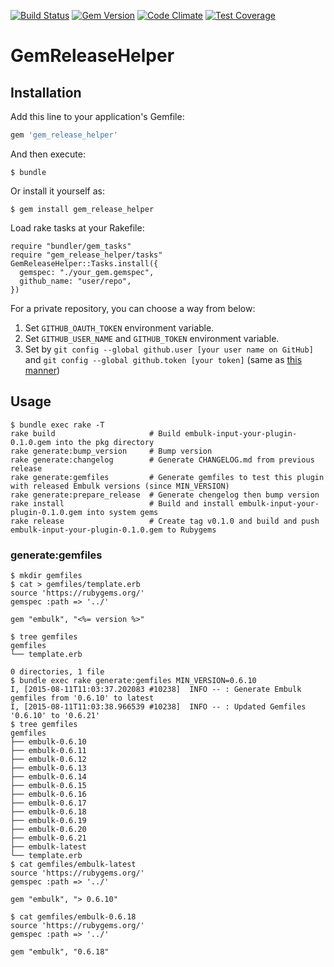 [![Build Status](https://travis-ci.org/uu59/gem_release_helper.svg?branch=master)](https://travis-ci.org/uu59/gem_release_helper)
[![Gem Version](https://badge.fury.io/rb/gem_release_helper.svg)](http://badge.fury.io/rb/gem_release_helper)
[![Code Climate](https://codeclimate.com/github/uu59/gem_release_helper/badges/gpa.svg)](https://codeclimate.com/github/uu59/gem_release_helper)
[![Test Coverage](https://codeclimate.com/github/uu59/gem_release_helper/badges/coverage.svg)](https://codeclimate.com/github/uu59/gem_release_helper/coverage)

# GemReleaseHelper



## Installation

Add this line to your application's Gemfile:

```ruby
gem 'gem_release_helper'
```

And then execute:

    $ bundle

Or install it yourself as:

    $ gem install gem_release_helper

Load rake tasks at your Rakefile:

    require "bundler/gem_tasks"
    require "gem_release_helper/tasks"
    GemReleaseHelper::Tasks.install({
      gemspec: "./your_gem.gemspec",
      github_name: "user/repo",
    })

For a private repository, you can choose a way from below:

1. Set `GITHUB_OAUTH_TOKEN` environment variable.
2. Set `GITHUB_USER_NAME` and `GITHUB_TOKEN` environment variable.
3. Set by `git config --global github.user [your user name on GitHub]` and `git config --global github.token [your token]` (same as [this manner](https://github.com/blog/180-local-github-config))

## Usage

    $ bundle exec rake -T
    rake build                     # Build embulk-input-your-plugin-0.1.0.gem into the pkg directory
    rake generate:bump_version     # Bump version
    rake generate:changelog        # Generate CHANGELOG.md from previous release
    rake generate:gemfiles         # Generate gemfiles to test this plugin with released Embulk versions (since MIN_VERSION)
    rake generate:prepare_release  # Generate chengelog then bump version
    rake install                   # Build and install embulk-input-your-plugin-0.1.0.gem into system gems
    rake release                   # Create tag v0.1.0 and build and push embulk-input-your-plugin-0.1.0.gem to Rubygems

### generate:gemfiles

    $ mkdir gemfiles
    $ cat > gemfiles/template.erb
    source 'https://rubygems.org/'
    gemspec :path => '../'

    gem "embulk", "<%= version %>"

    $ tree gemfiles
    gemfiles
    └── template.erb

    0 directories, 1 file
    $ bundle exec rake generate:gemfiles MIN_VERSION=0.6.10
    I, [2015-08-11T11:03:37.202083 #10238]  INFO -- : Generate Embulk gemfiles from '0.6.10' to latest
    I, [2015-08-11T11:03:38.966539 #10238]  INFO -- : Updated Gemfiles '0.6.10' to '0.6.21'
    $ tree gemfiles
    gemfiles
    ├── embulk-0.6.10
    ├── embulk-0.6.11
    ├── embulk-0.6.12
    ├── embulk-0.6.13
    ├── embulk-0.6.14
    ├── embulk-0.6.15
    ├── embulk-0.6.16
    ├── embulk-0.6.17
    ├── embulk-0.6.18
    ├── embulk-0.6.19
    ├── embulk-0.6.20
    ├── embulk-0.6.21
    ├── embulk-latest
    └── template.erb
    $ cat gemfiles/embulk-latest
    source 'https://rubygems.org/'
    gemspec :path => '../'

    gem "embulk", "> 0.6.10"

    $ cat gemfiles/embulk-0.6.18
    source 'https://rubygems.org/'
    gemspec :path => '../'

    gem "embulk", "0.6.18"
